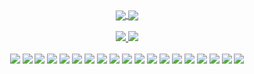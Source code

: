<center>
  <a href="#">
    <img align="center" src="https://github-readme-stats.vercel.app/api?username=mlackey9601&hide=stars&include_all_commits=true&count_private=true&show_icons=true&theme=react" />
  </a>
  <a href="#">
    <img align="center" src="https://github-readme-stats.vercel.app/api/top-langs/?username=mlackey9601&layout=compact&theme=react" />
  </a> 
  <br><br>
  <div>
    <a href="https://www.linkedin.com/in/michaelglackey/"><img src="https://img.shields.io/badge/-LinkedIn-0077B5?style=flat-square&logo=LinkedIn&logoColor=white" /> </a>
    <a href="https://www.github.com/users/follow?target=mlackey9601/"><img src="https://img.shields.io/github/followers/mlackey9601?color=black&label=GitHub&logo=GitHub&logoColor=white&style=flat-square" /> </a>
  </div>
  <br>
  <div>
      <img src="https://img.shields.io/badge/-HTML5-E34F26?style=flat-square&logo=html5&logoColor=white" /> 
      <img src="https://img.shields.io/badge/-CSS3-1572B6?style=flat-square&logo=css3" /> 
      <img src="https://img.shields.io/badge/-JavaScript-black?style=flat-square&logo=javascript" /> 
      <img src="https://img.shields.io/badge/-ReactJS-black?style=flat-square&logo=react" /> 
      <img src="https://img.shields.io/badge/-NodeJS-black?style=flat-square&logo=Node.js" /> 
      <img src="https://img.shields.io/badge/-Python3-black?style=flat-square&logo=Python" /> 
      <img src="https://img.shields.io/badge/-Django-darkgreen?style=flat-square&logo=django" /> 
      <img src="https://img.shields.io/badge/-PostgreSQL-336791?style=flat-square&logo=postgresql" /> 
      <img src="https://img.shields.io/badge/-MongoDB-black?style=flat-square&logo=mongodb" /> 
      <img src="https://img.shields.io/badge/Amazon%20AWS-232F3E?style=flat-square&logo=amazon-aws" /> 
      <img src="https://img.shields.io/badge/JWT-000000?style=flat-square&logo=json-web-tokens" /> 
      <img src="https://img.shields.io/badge/-Bootstrap-563D7C?style=flat-square&logo=bootstrap" /> 
      <img src="https://img.shields.io/badge/-Material_UI-0081CB?style=flat-square&logo=material-ui" /> 
      <img src="https://img.shields.io/badge/-Git-black?style=flat-square&logo=git" /> 
      <img src="https://img.shields.io/badge/-Heroku-430098?style=flat-square&logo=heroku" /> 
      <img src="https://img.shields.io/badge/-VS_Code-007ACC?style=flat-square&logo=visual-studio-code" /> 
      <img src="https://img.shields.io/badge/-Insomnia-5849BE?style=flat-square&logo=insomnia" /> 
      <img src="https://img.shields.io/badge/-Slack-4A154B?style=flat-square&logo=slack" /> 
      <img src="https://img.shields.io/badge/-Zoom-black?style=flat-square&logo=zoom" /> 
    </div>
  </center>

